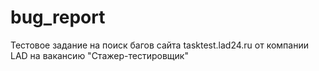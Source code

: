 # bug_report
Тестовое задание на поиск багов сайта tasktest.lad24.ru от компании LAD на вакансию "Стажер-тестировщик"
